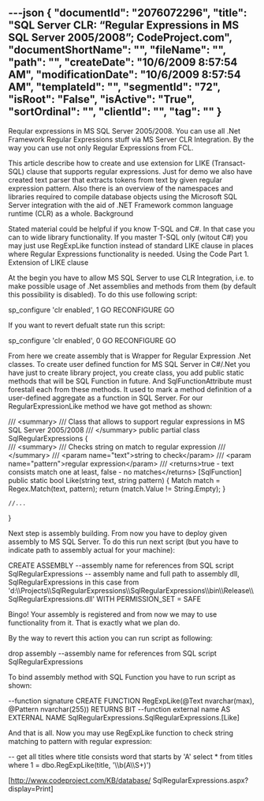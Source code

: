 ---json
{
  "documentId": "2076072296",
  "title": "SQL Server CLR: “Regular Expressions in MS SQL Server 2005/2008”; CodeProject.com",
  "documentShortName": "",
  "fileName": "",
  "path": "",
  "createDate": "10/6/2009 8:57:54 AM",
  "modificationDate": "10/6/2009 8:57:54 AM",
  "templateId": "",
  "segmentId": "72",
  "isRoot": "False",
  "isActive": "True",
  "sortOrdinal": "",
  "clientId": "",
  "tag": ""
}
---

Reqular expressions in MS SQL Server 2005/2008. You can use all .Net Framework Regular Expressions stuff via MS Server CLR Integration. By the way you can use not only Regular Expressions from FCL.

This article describe how to create and use extension for LIKE (Transact-SQL) clause that supports regular expressions. Just for demo we also have created text parser that extracts tokens from text by given regular expression pattern. Also there is an overview of the namespaces and libraries required to compile database objects using the Microsoft SQL Server integration with the aid of .NET Framework common language runtime (CLR) as a whole.
Background

Stated material could be helpful if you know T-SQL and C#. In that case you can to wide library functionality. If you master T-SQL only (witout C#) you may just use RegExpLike function instead of standard LIKE clause in places where Regular Expressions functionality is needed.
Using the Code
Part 1. Extension of LIKE clause

At the begin you have to allow MS SQL Server to use CLR Integration, i.e. to make possible usage of .Net assemblies and methods from them (by default this possibility is disabled). To do this use following script:

sp_configure 'clr enabled', 1
GO
RECONFIGURE
GO

If you want to revert defualt state run this script:

sp_configure 'clr enabled', 0
GO
RECONFIGURE
GO

From here we create assembly that is Wrapper for Regular Expression .Net classes. To create user defined function for MS SQL Server in C#/.Net you have just to create library project, you create class, you add public static methods that will be SQL Function in future. And SqlFunctionAttribute must forestall each from these methods. It used to mark a method definition of a user-defined aggregate as a function in SQL Server. For our RegularExpressionLike method we have got method as shown:

/// &lt;summary&gt;
/// Class that allows to support regular expressions in MS SQL Server 2005/2008
/// &lt;/summary&gt;
public partial class SqlRegularExpressions
{	
	/// &lt;summary&gt;
	/// Checks string on match to regular expression
	/// &lt;/summary&gt;
	/// &lt;param name=&quot;text&quot;&gt;string to check&lt;/param&gt;
	/// &lt;param name=&quot;pattern&quot;&gt;regular expression&lt;/param&gt;
	/// &lt;returns&gt;true - text consists match one at least, false - no matches&lt;/returns&gt;
	[SqlFunction]
	public static bool Like(string text, string pattern)
	{
		Match match = Regex.Match(text, pattern);
		return (match.Value != String.Empty);
	}
	
	//...
}


Next step is assembly building. From now you have to deploy given assembly to MS SQL Server. To do this run next script (but you have to indicate path to assembly actual for your machine):

CREATE ASSEMBLY 
--assembly name for references from SQL script
SqlRegularExpressions 
-- assembly name and full path to assembly dll, SqlRegularExpressions in this case
from 'd:&bsol;&bsol;Projects&bsol;&bsol;SqlRegularExpressions&bsol;&bsol;SqlRegularExpressions&bsol;&bsol;bin&bsol;&bsol;Release&bsol;&bsol;SqlRegularExpressions.dll' 
WITH PERMISSION_SET = SAFE

Bingo! Your assembly is registered and from now we may to use functionality from it. That is exactly what we plan do.

By the way to revert this action you can run script as following:

drop assembly 
--assembly name for references from SQL script
SqlRegularExpressions 


To bind assembly method with SQL Function you have to run script as shown:

--function signature
CREATE FUNCTION RegExpLike(@Text nvarchar(max), @Pattern nvarchar(255)) RETURNS BIT
--function external name
AS EXTERNAL NAME SqlRegularExpressions.SqlRegularExpressions.[Like]

And that is all. Now you may use RegExpLike function to check string matching to pattern with regular expression:

-- get all titles where title consists word that starts by 'A'
select * from titles
where 1 = dbo.RegExpLike(title, '&bsol;&bsol;b(A&bsol;&bsol;S+)')   


[http://www.codeproject.com/KB/database/
    SqlRegularExpressions.aspx?display=Print]
